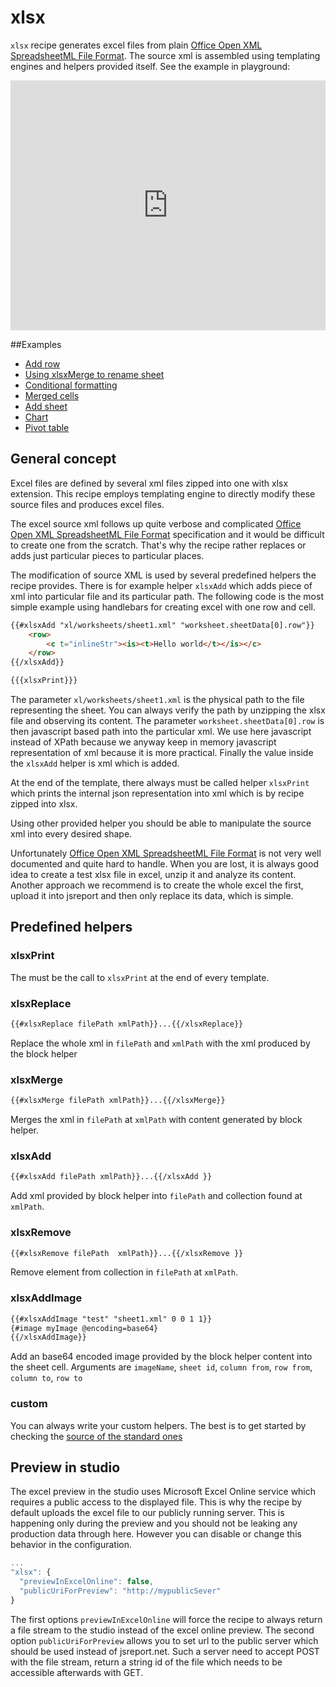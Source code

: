 # xlsx

`xlsx` recipe generates excel files from plain [Office Open XML SpreadsheetML File Format](http://msdn.microsoft.com/en-us/library/dd922181%28v=office.12%29.aspx). The source xml is assembled using templating engines and helpers provided itself. See the example in playground:

<iframe src='https://playground.jsreport.net/studio/workspace/rJftqRaQ/10?embed=1' width="100%" height="400" frameborder="0"></iframe>

##Examples

- [Add row](https://playground.jsreport.net/studio/workspace/r1vaurbw/3)
- [Using xlsxMerge to rename sheet](https://playground.jsreport.net/studio/workspace/BJa5OBWD/2)
- [Conditional formatting](https://playground.jsreport.net/studio/workspace/H1BHqBZw/9)
- [Merged cells](https://playground.jsreport.net/studio/workspace/rkX89bHD/2)
- [Add sheet](https://playground.jsreport.net/studio/workspace/SyL6aErP/2)
- [Chart](https://playground.jsreport.net/studio/workspace/rJftqRaQ/10)
- [Pivot table](https://playground.jsreport.net/studio/workspace/HkJTIy4P/9)

## General concept

Excel files are defined by several xml files zipped into one with xlsx extension. This recipe employs templating engine to directly modify these source files and produces excel files. 

The excel source xml follows up quite verbose and complicated [Office Open XML SpreadsheetML File Format](http://msdn.microsoft.com/en-us/library/dd922181%28v=office.12%29.aspx) specification and it would be difficult to create one from the scratch. That's why the recipe rather replaces or adds just particular pieces to particular places. 

The modification of source XML is used by several predefined helpers the recipe provides. There is for example helper `xlsxAdd` which adds piece of xml into particular file and its particular path. The following code is the most simple example using handlebars for creating excel with one row and cell.

```html
{{#xlsxAdd "xl/worksheets/sheet1.xml" "worksheet.sheetData[0].row"}}
    <row>
        <c t="inlineStr"><is><t>Hello world</t></is></c>
    </row>
{{/xlsxAdd}}

{{{xlsxPrint}}}
```

The parameter `xl/worksheets/sheet1.xml` is the physical path to the file representing the sheet. You can always verify the path by unzipping the xlsx file and observing its content.  The parameter `worksheet.sheetData[0].row` is then javascript based path into the particular xml. We use here javascript instead of XPath because we anyway keep in memory javascript representation of xml because it is more practical. Finally the value inside the `xlsxAdd` helper is xml which is added.

At the end of the template, there always must be called helper `xlsxPrint` which prints the internal json representation into xml which is by recipe zipped into xlsx.

Using other provided helper you should be able to manipulate the source xml into every desired shape. 

Unfortunately [Office Open XML SpreadsheetML File Format](http://msdn.microsoft.com/en-us/library/dd922181%28v=office.12%29.aspx) is not very well documented and quite hard to handle. When you are lost, it is always good idea to create a test xlsx file in excel, unzip it and analyze its content. Another approach we recommend is to create the whole excel the first, upload it into jsreport and then only replace its data, which is simple.

## Predefined helpers

### xlsxPrint
The must be the call to `xlsxPrint` at the end of every template.

### xlsxReplace
```html
{{#xlsxReplace filePath xmlPath}}...{{/xlsxReplace}}
```
Replace the whole xml in `filePath` and `xmlPath` with the xml produced by the block helper

### xlsxMerge
```html
{{#xlsxMerge filePath xmlPath}}...{{/xlsxMerge}}
```
Merges the xml in `filePath` at `xmlPath` with content generated by block helper.

### xlsxAdd
```html
{{#xlsxAdd filePath xmlPath}}...{{/xlsxAdd }}
```
Add xml provided by block helper into `filePath` and collection found at `xmlPath`. 


### xlsxRemove

```html
{{#xlsxRemove filePath  xmlPath}}...{{/xlsxRemove }}
```
Remove element from collection in `filePath` at `xmlPath`. 

### xlsxAddImage

```html
{{#xlsxAddImage "test" "sheet1.xml" 0 0 1 1}}
{#image myImage @encoding=base64}
{{/xlsxAddImage}}
```

Add an base64 encoded image provided by the block helper content into the sheet cell. Arguments are `imageName`, `sheet id`,  `column from`, `row from`, `column to`, `row to`

### custom
You can always write your custom helpers. The best is to get started by checking the [source of the standard ones](https://github.com/jsreport/jsreport-excel/blob/master/static/helpers.js)

## Preview in studio
The excel preview in the studio uses Microsoft Excel Online service which requires a public access to the displayed file. This is why the recipe by default uploads the excel file to our publicly running server. This is happening only during the preview and you should not be leaking any production data through here. However you can disable or change this behavior in the configuration.

```js
...
"xlsx": {
  "previewInExcelOnline": false,
  "publicUriForPreview": "http://mypublicSever"
}
```

The first options `previewInExcelOnline` will force the recipe to always return a file stream to the studio instead of the excel online preview.  The second option `publicUriForPreview` allows you to set url to the public server which should be used instead of jsreport.net. Such a server need to accept POST with the file stream, return a string id of the file which needs to be accessible afterwards with GET.
